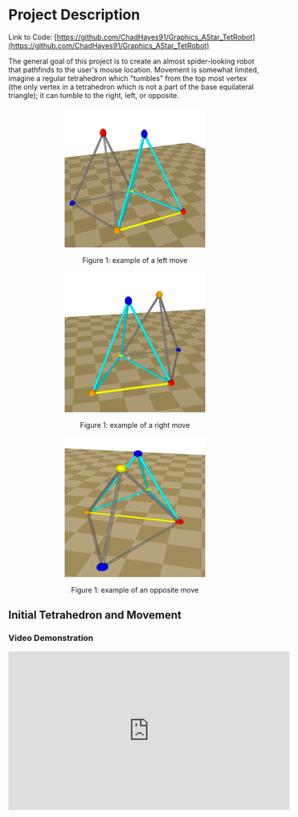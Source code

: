# Project Description

Link to Code: [https://github.com/ChadHayes91/Graphics_AStar_TetRobot](https://github.com/ChadHayes91/Graphics_AStar_TetRobot)

The general goal of this project is to create an almost spider-looking robot that pathfinds to the user's mouse location. Movement is somewhat limited, imagine a regular tetrahedron which "tumbles" from the top most vertex (the only vertex in a tetrahedron which is not a part of the base equilateral triangle); it can tumble to the right, left, or opposite. 


<p align="center">
  <img width="280" height="280" src="https://github.com/ChadHayes91/Pathfinding_TetRobot/blob/master/Images/Tet_Left.PNG?raw=true">
</p>
<p align = "center">
   Figure 1: example of a left move
</p>

<p align="center">
  <img width="280" height="280" src="https://github.com/ChadHayes91/Pathfinding_TetRobot/blob/master/Images/Tet_Right.PNG?raw=true">
</p>
<p align = "center">
   Figure 1: example of a right move
</p>

<p align="center">
  <img width="280" height="280" src="https://github.com/ChadHayes91/Pathfinding_TetRobot/blob/master/Images/Tet_Oppo.PNG?raw=true">
</p>
<p align = "center">
   Figure 1: example of an opposite move
</p>


## Initial Tetrahedron and Movement




### Video Demonstration

<iframe width="560" height="315" src="https://www.youtube.com/embed/RLJW0QGB1VQ" frameborder="0" allow="accelerometer; autoplay; encrypted-media; gyroscope; picture-in-picture" allowfullscreen></iframe>

